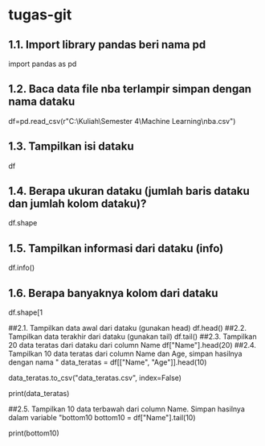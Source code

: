 # tugas-git
## 1.1. Import library pandas beri nama pd
  import pandas as pd
## 1.2. Baca data file nba terlampir simpan dengan nama dataku
  df=pd.read_csv(r"C:\Kuliah\Semester 4\Machine Learning\nba.csv")
## 1.3. Tampilkan isi dataku
  df
## 1.4. Berapa ukuran dataku (jumlah baris dataku dan jumlah kolom dataku)? 
  df.shape
## 1.5. Tampilkan informasi dari dataku (info)
  df.info()
## 1.6. Berapa banyaknya kolom dari dataku
  df.shape[1

##2.1. Tampilkan data awal dari dataku (gunakan head)
  df.head()
##2.2. Tampilkan data terakhir dari dataku (gunakan tail)
  df.tail()
##2.3. Tampilkan 20 data teratas dari dataku dari column Name
  df["Name"].head(20) 
##2.4. Tampilkan 10 data teratas dari column Name dan Age, simpan hasilnya dengan nama "
  data_teratas = df[["Name", "Age"]].head(10)

  data_teratas.to_csv("data_teratas.csv", index=False)

  print(data_teratas)

##2.5. Tampilkan 10 data terbawah dari column Name. Simpan hasilnya dalam variable "bottom10
  bottom10 = df["Name"].tail(10)

  print(bottom10)
